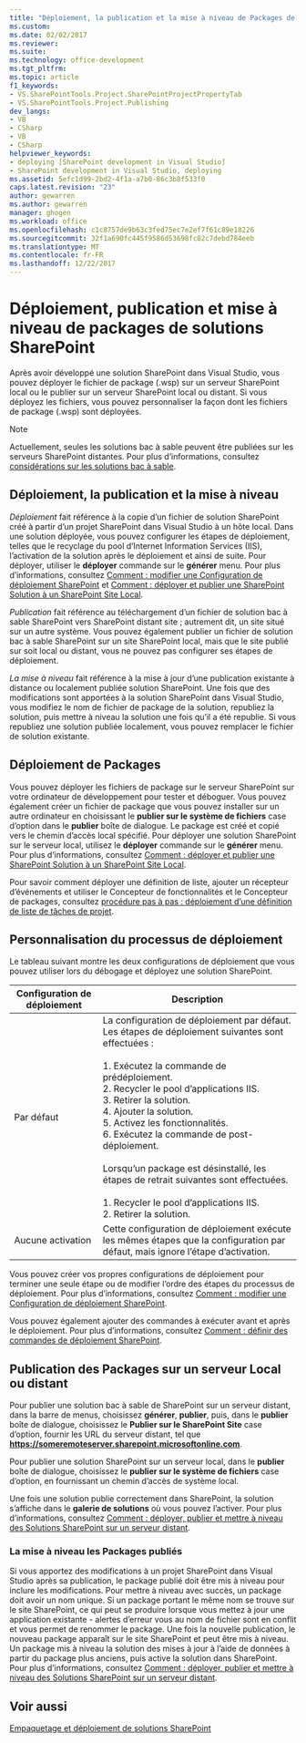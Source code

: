 ```yaml
---
title: "Déploiement, la publication et la mise à niveau de Packages de Solution SharePoint | Documents Microsoft"
ms.custom: 
ms.date: 02/02/2017
ms.reviewer: 
ms.suite: 
ms.technology: office-development
ms.tgt_pltfrm: 
ms.topic: article
f1_keywords:
- VS.SharePointTools.Project.SharePointProjectPropertyTab
- VS.SharePointTools.Project.Publishing
dev_langs:
- VB
- CSharp
- VB
- CSharp
helpviewer_keywords:
- deploying [SharePoint development in Visual Studio]
- SharePoint development in Visual Studio, deploying
ms.assetid: 5efc1d99-2bd2-4f1a-a7b0-86c3b8f533f0
caps.latest.revision: "23"
author: gewarren
ms.author: gewarren
manager: ghogen
ms.workload: office
ms.openlocfilehash: c1c8757de9b63c3fed75ec7e2ef7f61c89e18226
ms.sourcegitcommit: 32f1a690fc445f9586d53698fc82c7debd784eeb
ms.translationtype: MT
ms.contentlocale: fr-FR
ms.lasthandoff: 12/22/2017
---
```

# <a name="deploying-publishing-and-upgrading-sharepoint-solution-packages"></a>Déploiement, publication et mise à niveau de packages de solutions SharePoint
  Après avoir développé une solution SharePoint dans Visual Studio, vous pouvez déployer le fichier de package (.wsp) sur un serveur SharePoint local ou le publier sur un serveur SharePoint local ou distant. Si vous déployez les fichiers, vous pouvez personnaliser la façon dont les fichiers de package (.wsp) sont déployées.  
  
> [!NOTE]  
>  Actuellement, seules les solutions bac à sable peuvent être publiées sur les serveurs SharePoint distantes. Pour plus d’informations, consultez [considérations sur les solutions bac à sable](../sharepoint/sandboxed-solution-considerations.md).  
  
## <a name="deploying-publishing-and-upgrading"></a>Déploiement, la publication et la mise à niveau  
 *Déploiement* fait référence à la copie d’un fichier de solution SharePoint créé à partir d’un projet SharePoint dans Visual Studio à un hôte local. Dans une solution déployée, vous pouvez configurer les étapes de déploiement, telles que le recyclage du pool d’Internet Information Services (IIS), l’activation de la solution après le déploiement et ainsi de suite. Pour déployer, utiliser le **déployer** commande sur le **générer** menu. Pour plus d’informations, consultez [Comment : modifier une Configuration de déploiement SharePoint](../sharepoint/how-to-edit-a-sharepoint-deployment-configuration.md) et [Comment : déployer et publier une SharePoint Solution à un SharePoint Site Local](../sharepoint/how-to-deploy-and-publish-a-sharepoint-solution-to-a-local-sharepoint-site.md).  
  
 *Publication* fait référence au téléchargement d’un fichier de solution bac à sable SharePoint vers SharePoint distant site ; autrement dit, un site situé sur un autre système. Vous pouvez également publier un fichier de solution bac à sable SharePoint sur un site SharePoint local, mais que le site publié sur soit local ou distant, vous ne pouvez pas configurer ses étapes de déploiement.  
  
 *La mise à niveau* fait référence à la mise à jour d’une publication existante à distance ou localement publiée solution SharePoint. Une fois que des modifications sont apportées à la solution SharePoint dans Visual Studio, vous modifiez le nom de fichier de package de la solution, republiez la solution, puis mettre à niveau la solution une fois qu’il a été republie. Si vous republiez une solution publiée localement, vous pouvez remplacer le fichier de solution existante.  
  
## <a name="deploying-packages"></a>Déploiement de Packages  
 Vous pouvez déployer les fichiers de package sur le serveur SharePoint sur votre ordinateur de développement pour tester et déboguer. Vous pouvez également créer un fichier de package que vous pouvez installer sur un autre ordinateur en choisissant le **publier sur le système de fichiers** case d’option dans le **publier** boîte de dialogue. Le package est créé et copié vers le chemin d’accès local spécifié. Pour déployer une solution SharePoint sur le serveur local, utilisez le **déployer** commande sur le **générer** menu. Pour plus d’informations, consultez [Comment : déployer et publier une SharePoint Solution à un SharePoint Site Local](../sharepoint/how-to-deploy-and-publish-a-sharepoint-solution-to-a-local-sharepoint-site.md).  
  
 Pour savoir comment déployer une définition de liste, ajouter un récepteur d’événements et utiliser le Concepteur de fonctionnalités et le Concepteur de packages, consultez [procédure pas à pas : déploiement d’une définition de liste de tâches de projet](../sharepoint/walkthrough-deploying-a-project-task-list-definition.md).  
  
## <a name="customizing-the-deployment-process"></a>Personnalisation du processus de déploiement  
 Le tableau suivant montre les deux configurations de déploiement que vous pouvez utiliser lors du débogage et déployez une solution SharePoint.  
  
|Configuration de déploiement|Description|  
|------------------------------|-----------------|  
|Par défaut|La configuration de déploiement par défaut. Les étapes de déploiement suivantes sont effectuées :<br /><br /> 1.  Exécutez la commande de prédéploiement.<br />2.  Recycler le pool d’applications IIS.<br />3.  Retirer la solution.<br />4.  Ajouter la solution.<br />5.  Activez les fonctionnalités.<br />6.  Exécutez la commande de post-déploiement.<br /><br /> Lorsqu’un package est désinstallé, les étapes de retrait suivantes sont effectuées.<br /><br /> 1.  Recycler le pool d’applications IIS.<br />2.  Retirer la solution.|  
|Aucune activation|Cette configuration de déploiement exécute les mêmes étapes que la configuration par défaut, mais ignore l’étape d’activation.|  
  
 Vous pouvez créer vos propres configurations de déploiement pour terminer une seule étape ou de modifier l’ordre des étapes du processus de déploiement. Pour plus d’informations, consultez [Comment : modifier une Configuration de déploiement SharePoint](../sharepoint/how-to-edit-a-sharepoint-deployment-configuration.md).  
  
 Vous pouvez également ajouter des commandes à exécuter avant et après le déploiement. Pour plus d’informations, consultez [Comment : définir des commandes de déploiement SharePoint](../sharepoint/how-to-set-sharepoint-deployment-commands.md).  
  
## <a name="publishing-packages-to-a-remote-or-local-server"></a>Publication des Packages sur un serveur Local ou distant  
 Pour publier une solution bac à sable de SharePoint sur un serveur distant, dans la barre de menus, choisissez **générer**, **publier**, puis, dans le **publier** boîte de dialogue, choisissez le **Publier sur le SharePoint Site** case d’option, fournir les URL du serveur distant, tel que **https://someremoteserver.sharepoint.microsoftonline.com**.  
  
 Pour publier une solution SharePoint sur un serveur local, dans le **publier** boîte de dialogue, choisissez le **publier sur le système de fichiers** case d’option, en fournissant un chemin d’accès de système local.  
  
 Une fois une solution publie correctement dans SharePoint, la solution s’affiche dans le **galerie de solutions** où vous pouvez l’activer. Pour plus d’informations, consultez [Comment : déployer, publier et mettre à niveau des Solutions SharePoint sur un serveur distant](../sharepoint/how-to-deploy-publish-and-upgrade-sharepoint-solutions-on-a-remote-server.md).  
  
### <a name="upgrading-published-packages"></a>La mise à niveau les Packages publiés  
 Si vous apportez des modifications à un projet SharePoint dans Visual Studio après sa publication, le package publié doit être mis à niveau pour inclure les modifications. Pour mettre à niveau avec succès, un package doit avoir un nom unique. Si un package portant le même nom se trouve sur le site SharePoint, ce qui peut se produire lorsque vous mettez à jour une application existante - alertes d’erreur vous au nom de fichier sont en conflit et vous permet de renommer le package. Une fois la nouvelle publication, le nouveau package apparaît sur le site SharePoint et peut être mis à niveau. Un package mis à niveau la solution des mises à jour à l’aide de données à partir du package plus anciens, puis active la solution dans SharePoint. Pour plus d’informations, consultez [Comment : déployer, publier et mettre à niveau des Solutions SharePoint sur un serveur distant](../sharepoint/how-to-deploy-publish-and-upgrade-sharepoint-solutions-on-a-remote-server.md).  
  
## <a name="see-also"></a>Voir aussi  
 [Empaquetage et déploiement de solutions SharePoint](../sharepoint/packaging-and-deploying-sharepoint-solutions.md)  
  
  